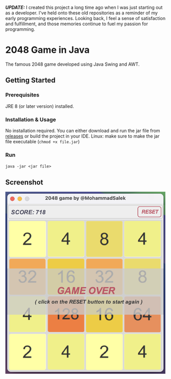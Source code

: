***UPDATE:*** I created this project a long time ago when I was just starting out as a developer. I've held onto these old repositories as a reminder of my early programming experiences. Looking back, I feel a sense of satisfaction and fulfillment, and those memories continue to fuel my passion for programming.

# 2048 Game in Java

The famous 2048 game developed using Java Swing and AWT.

## Getting Started

### Prerequisites

JRE 8 (or later version) installed.

### Installation & Usage

No installation required. You can either download and run the jar file from
[releases](https://github.com/m-salek/2048/releases/) or build the project in your IDE.
Linux: make sure to make the jar file executable (```chmod +x file.jar```)

### Run

`java -jar <jar file>`

## Screenshot

<img src="screenshot/pic.png" width=500>

<!-- ![s2048_1](/screenshot/s2048_1.png)

![s2048_2](/screenshot/s2048_2.png) -->
